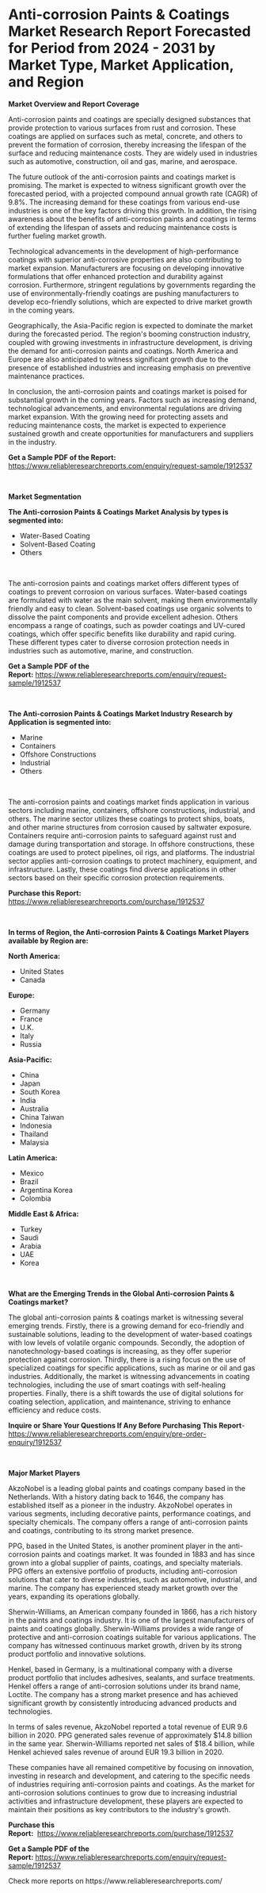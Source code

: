 <p><h1>Anti-corrosion Paints & Coatings Market Research Report Forecasted for Period from 2024 -  2031 by Market Type, Market Application, and Region</h1></p><p><strong>Market Overview and Report Coverage</strong></p>
<p><p>Anti-corrosion paints and coatings are specially designed substances that provide protection to various surfaces from rust and corrosion. These coatings are applied on surfaces such as metal, concrete, and others to prevent the formation of corrosion, thereby increasing the lifespan of the surface and reducing maintenance costs. They are widely used in industries such as automotive, construction, oil and gas, marine, and aerospace.</p><p>The future outlook of the anti-corrosion paints and coatings market is promising. The market is expected to witness significant growth over the forecasted period, with a projected compound annual growth rate (CAGR) of 9.8%. The increasing demand for these coatings from various end-use industries is one of the key factors driving this growth. In addition, the rising awareness about the benefits of anti-corrosion paints and coatings in terms of extending the lifespan of assets and reducing maintenance costs is further fueling market growth.</p><p>Technological advancements in the development of high-performance coatings with superior anti-corrosive properties are also contributing to market expansion. Manufacturers are focusing on developing innovative formulations that offer enhanced protection and durability against corrosion. Furthermore, stringent regulations by governments regarding the use of environmentally-friendly coatings are pushing manufacturers to develop eco-friendly solutions, which are expected to drive market growth in the coming years.</p><p>Geographically, the Asia-Pacific region is expected to dominate the market during the forecasted period. The region's booming construction industry, coupled with growing investments in infrastructure development, is driving the demand for anti-corrosion paints and coatings. North America and Europe are also anticipated to witness significant growth due to the presence of established industries and increasing emphasis on preventive maintenance practices.</p><p>In conclusion, the anti-corrosion paints and coatings market is poised for substantial growth in the coming years. Factors such as increasing demand, technological advancements, and environmental regulations are driving market expansion. With the growing need for protecting assets and reducing maintenance costs, the market is expected to experience sustained growth and create opportunities for manufacturers and suppliers in the industry.</p></p>
<p><strong>Get a Sample PDF of the Report:</strong> <a href="https://www.reliableresearchreports.com/enquiry/request-sample/1912537">https://www.reliableresearchreports.com/enquiry/request-sample/1912537</a></p>
<p>&nbsp;</p>
<p><strong>Market Segmentation</strong></p>
<p><strong>The Anti-corrosion Paints & Coatings Market Analysis by types is segmented into:</strong></p>
<p><ul><li>Water-Based Coating</li><li>Solvent-Based Coating</li><li>Others</li></ul></p>
<p>&nbsp;</p>
<p><p>The anti-corrosion paints and coatings market offers different types of coatings to prevent corrosion on various surfaces. Water-based coatings are formulated with water as the main solvent, making them environmentally friendly and easy to clean. Solvent-based coatings use organic solvents to dissolve the paint components and provide excellent adhesion. Others encompass a range of coatings, such as powder coatings and UV-cured coatings, which offer specific benefits like durability and rapid curing. These different types cater to diverse corrosion protection needs in industries such as automotive, marine, and construction.</p></p>
<p><strong>Get a Sample PDF of the Report:</strong>&nbsp;<a href="https://www.reliableresearchreports.com/enquiry/request-sample/1912537">https://www.reliableresearchreports.com/enquiry/request-sample/1912537</a></p>
<p>&nbsp;</p>
<p><strong>The Anti-corrosion Paints & Coatings Market Industry Research by Application is segmented into:</strong></p>
<p><ul><li>Marine</li><li>Containers</li><li>Offshore Constructions</li><li>Industrial</li><li>Others</li></ul></p>
<p>&nbsp;</p>
<p><p>The anti-corrosion paints and coatings market finds application in various sectors including marine, containers, offshore constructions, industrial, and others. The marine sector utilizes these coatings to protect ships, boats, and other marine structures from corrosion caused by saltwater exposure. Containers require anti-corrosion paints to safeguard against rust and damage during transportation and storage. In offshore constructions, these coatings are used to protect pipelines, oil rigs, and platforms. The industrial sector applies anti-corrosion coatings to protect machinery, equipment, and infrastructure. Lastly, these coatings find diverse applications in other sectors based on their specific corrosion protection requirements.</p></p>
<p><strong>Purchase this Report:</strong>&nbsp; <a href="https://www.reliableresearchreports.com/purchase/1912537">https://www.reliableresearchreports.com/purchase/1912537</a></p>
<p>&nbsp;</p>
<p><strong>In terms of Region, the Anti-corrosion Paints & Coatings Market Players available by Region are:</strong></p>
<p>
    <p> <strong> North America: </strong>
        <ul>
            <li>United States</li>
            <li>Canada</li>
        </ul>
        </p> 
    <p> <strong> Europe: </strong>
        <ul>
            <li>Germany</li>
            <li>France</li>
            <li>U.K.</li>
            <li>Italy</li>
            <li>Russia</li>
        </ul>
        </p> 
    <p> <strong> Asia-Pacific: </strong>
        <ul>
            <li>China</li>
            <li>Japan</li>
            <li>South Korea</li>
            <li>India</li>
            <li>Australia</li>
            <li>China Taiwan</li>
            <li>Indonesia</li>
            <li>Thailand</li>
            <li>Malaysia</li>
        </ul>
        </p> 
    <p> <strong> Latin America: </strong>
        <ul>
            <li>Mexico</li>
            <li>Brazil</li>
            <li>Argentina Korea</li>
            <li>Colombia</li>
        </ul>
        </p> 
    <p> <strong> Middle East & Africa: </strong>
        <ul>
            <li>Turkey</li>
            <li>Saudi</li>
            <li>Arabia</li>
            <li>UAE</li>
            <li>Korea</li>
        </ul>
    </p>
    </p>
<p>&nbsp;</p>
<p><strong>What are the Emerging Trends in the Global Anti-corrosion Paints & Coatings market?</strong></p>
<p><p>The global anti-corrosion paints & coatings market is witnessing several emerging trends. Firstly, there is a growing demand for eco-friendly and sustainable solutions, leading to the development of water-based coatings with low levels of volatile organic compounds. Secondly, the adoption of nanotechnology-based coatings is increasing, as they offer superior protection against corrosion. Thirdly, there is a rising focus on the use of specialized coatings for specific applications, such as marine or oil and gas industries. Additionally, the market is witnessing advancements in coating technologies, including the use of smart coatings with self-healing properties. Finally, there is a shift towards the use of digital solutions for coating selection, application, and maintenance, striving to enhance efficiency and reduce costs.</p></p>
<p><strong>Inquire or Share Your Questions If Any Before Purchasing This Report</strong>- <a href="https://www.reliableresearchreports.com/enquiry/pre-order-enquiry/1912537">https://www.reliableresearchreports.com/enquiry/pre-order-enquiry/1912537</a></p>
<p>&nbsp;</p>
<p><strong>Major Market Players</strong></p>
<p><p>AkzoNobel is a leading global paints and coatings company based in the Netherlands. With a history dating back to 1646, the company has established itself as a pioneer in the industry. AkzoNobel operates in various segments, including decorative paints, performance coatings, and specialty chemicals. The company offers a range of anti-corrosion paints and coatings, contributing to its strong market presence.</p><p>PPG, based in the United States, is another prominent player in the anti-corrosion paints and coatings market. It was founded in 1883 and has since grown into a global supplier of paints, coatings, and specialty materials. PPG offers an extensive portfolio of products, including anti-corrosion solutions that cater to diverse industries, such as automotive, industrial, and marine. The company has experienced steady market growth over the years, expanding its operations globally.</p><p>Sherwin-Williams, an American company founded in 1866, has a rich history in the paints and coatings industry. It is one of the largest manufacturers of paints and coatings globally. Sherwin-Williams provides a wide range of protective and anti-corrosion coatings suitable for various applications. The company has witnessed continuous market growth, driven by its strong product portfolio and innovative solutions.</p><p>Henkel, based in Germany, is a multinational company with a diverse product portfolio that includes adhesives, sealants, and surface treatments. Henkel offers a range of anti-corrosion solutions under its brand name, Loctite. The company has a strong market presence and has achieved significant growth by consistently introducing advanced products and technologies.</p><p>In terms of sales revenue, AkzoNobel reported a total revenue of EUR 9.6 billion in 2020. PPG generated sales revenue of approximately $14.8 billion in the same year. Sherwin-Williams reported net sales of $18.4 billion, while Henkel achieved sales revenue of around EUR 19.3 billion in 2020.</p><p>These companies have all remained competitive by focusing on innovation, investing in research and development, and catering to the specific needs of industries requiring anti-corrosion paints and coatings. As the market for anti-corrosion solutions continues to grow due to increasing industrial activities and infrastructure development, these players are expected to maintain their positions as key contributors to the industry's growth.</p></p>
<p><strong>Purchase this Report:</strong>&nbsp;&nbsp;<a href="https://www.reliableresearchreports.com/purchase/1912537">https://www.reliableresearchreports.com/purchase/1912537</a></p>
<p></p>
<p><strong>Get a Sample PDF of the Report:</strong>&nbsp;<a href="https://www.reliableresearchreports.com/enquiry/request-sample/1912537">https://www.reliableresearchreports.com/enquiry/request-sample/1912537</a></p>
<p>Check more reports on https://www.reliableresearchreports.com/</p>